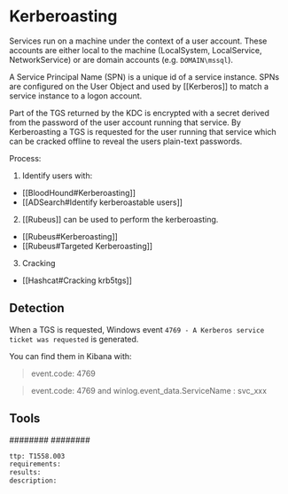 # Kerberoasting
Services run on a machine under the context of a user account. These accounts are either local to the machine (LocalSystem, LocalService, NetworkService) or are domain accounts (e.g. `DOMAIN\mssql`).

A Service Principal Name (SPN) is a unique id of a service instance. SPNs are configured on the User Object and used by [[Kerberos]] to match a service instance to a logon account.

Part of the TGS returned by the KDC is encrypted with a secret derived from the password of the user account running that service. By Kerberoasting a TGS is requested for the user running that service which can be cracked offline to reveal the users plain-text passwords.

Process:
1. Identify users with:
- [[BloodHound#Kerberoasting]]
- [[ADSearch#Identify kerberoastable users]]
2. [[Rubeus]] can be used to perform the kerberoasting.
- [[Rubeus#Kerberoasting]]
- [[Rubeus#Targeted Kerberoasting]]
3. Cracking
- [[Hashcat#Cracking krb5tgs]]

## Detection
When a TGS is requested, Windows event `4769 - A Kerberos service ticket was requested` is generated.

You can find them in Kibana with:
>event.code: 4769

>event.code: 4769 and winlog.event_data.ServiceName : svc_xxx


## Tools
########
########


```meta
ttp: T1558.003
requirements:
results: 
description: 
```